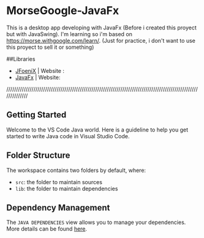 # MorseGoogle-JavaFx
This is a desktop app developing with JavaFx (Before i created this proyect but with JavaSwing). I'm learning so i'm based on https://morse.withgoogle.com/learn/. (Just for practice, i don't want to use this proyect to sell it or something)

##Libraries
- [JFoeniX](https://github.com/sshahine/JFoenix) | Website : [](http://jfoenix.com/)
- [JavaFx](https://github.com/openjdk/jfx) | Website: [](https://openjfx.io/)

//////////////////////////////////////////////////////////////////////////////////////////////////////////////

## Getting Started

Welcome to the VS Code Java world. Here is a guideline to help you get started to write Java code in Visual Studio Code.

## Folder Structure

The workspace contains two folders by default, where:

- `src`: the folder to maintain sources
- `lib`: the folder to maintain dependencies

## Dependency Management

The `JAVA DEPENDENCIES` view allows you to manage your dependencies. More details can be found [here](https://github.com/microsoft/vscode-java-pack/blob/master/release-notes/v0.9.0.md#work-with-jar-files-directly).
